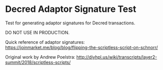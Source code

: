 # Decred Adaptor Signature Test

Test for generating adaptor signatures for Decred transactions.

DO NOT USE IN PRODUCTION.

Quick reference of adaptor signatures: https://joinmarket.me/blog/blog/flipping-the-scriptless-script-on-schnorr/

Original work by Andrew Poelstra: http://diyhpl.us/wiki/transcripts/layer2-summit/2018/scriptless-scripts/
